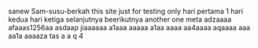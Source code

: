 sanew Sam-susu-berkah
this site just for testing only
hari pertama 1
hari kedua
hari ketiga
selanjutnya
beerikutnya
another one
meta
adzaaaa
afaaas1256aa
asdaap
jiaaaaaa
a1aaa
aaaaa
a1aa
aaaa
aa4aaaa
aqaaaa
aaa
aa1a
aaaaza
tas
a
a
q
4
